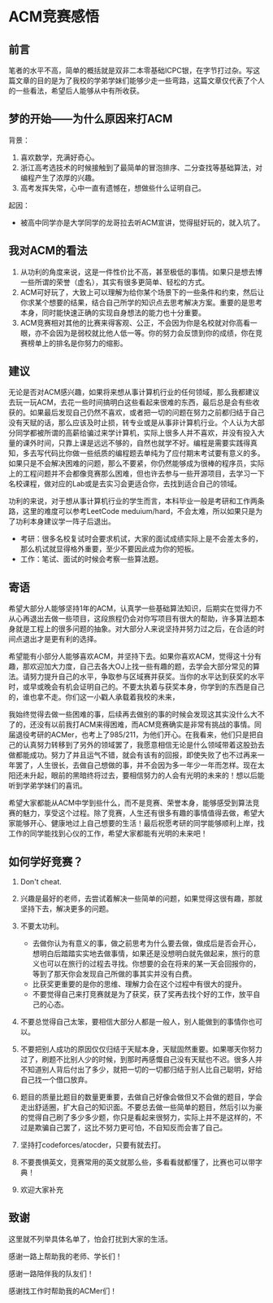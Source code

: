 # ACM竞赛感悟

## 前言

笔者的水平不高，简单的概括就是双非二本零基础ICPC银，在字节打过杂。写这篇文章的目的是为了我校的学弟学妹们能够少走一些弯路，这篇文章仅代表了个人的一些看法，希望后人能够从中有所收获。

## 梦的开始——为什么原因来打ACM

背景：

1. 喜欢数学，充满好奇心。
2. 浙江高考选技术的时候接触到了最简单的冒泡排序、二分查找等基础算法，对编程产生了浓厚的兴趣。
3. 高考发挥失常，心中一直有遗憾在，想做些什么证明自己。

起因：
- 被高中同学亦是大学同学的龙哥拉去听ACM宣讲，觉得挺好玩的，就入坑了。

## 我对ACM的看法

1. 从功利的角度来说，这是一件性价比不高，甚至极低的事情。如果只是想去博一些所谓的荣誉（虚名），其实有很多更简单、轻松的方式。
2. ACM可好玩了，大致上可以理解为给你某个场景下的一些条件和约束，然后让你求某个想要的结果，结合自己所学的知识点去思考解决方案。重要的是思考本身，同时能快速正确的实现自身想法的能力也十分重要。
3. ACM竞赛相对其他的比赛来得客观、公正，不会因为你是名校就对你高看一眼，亦不会因为是弱校就比他人低一等。你的努力会反馈到你的成绩，你在竞赛榜单上的排名是你努力的缩影。

## 建议

无论是否对ACM感兴趣，如果将来想从事计算机行业的任何领域，那么我都建议去玩一玩ACM，去花一些时间搞明白这些看起来很难的东西，最后总是会有些收获的。如果最后发现自己仍然不喜欢，或者把一切的问题在努力之前都归结于自己没有天赋的话，那么应该及时止损，转专业或是从事非计算机行业。个人认为大部分同学都被所谓的高薪给骗过来学计算机，实际上很多人并不喜欢，并没有投入大量的课外时间，只靠上课是远远不够的，自然也就学不好。编程是需要实践得真知，多去写代码比你做一些纸质的编程题去单纯为了应付期末考试要有意义的多。如果只是不会解决困难的问题，那么不要紧，你仍然能够成为很棒的程序员，实际上的工程问题并不会都像竞赛那么困难，但也许去参与一些开源项目，去学习一下名校课程，做对应的Lab或是去实习会更适合你，去找到适合自己的领域。

功利的来说，对于想从事计算机行业的学生而言，本科毕业一般是考研和工作两条路，这里的难度可以参考LeetCode meduium/hard，不会太难，所以如果只是为了功利本身建议学一阵子后退出。

- 考研：很多名校复试时会要求机试，大家的面试成绩实际上是不会差太多的，那么机试就显得格外重要，至少不要因此成为你的短板。
- 工作：笔试、面试的时候会考察一些算法题。

## 寄语

希望大部分人能够坚持1年的ACM，认真学一些基础算法知识，后期实在觉得力不从心再退出去做一些项目，这段旅程仍会对你写项目有很大的帮助，许多算法题本身就是工程上的很多问题的抽象。对大部分人来说坚持并努力过之后，在合适的时间点退出才是更有利的选择。

希望能有小部分人能够喜欢ACM，并坚持下去。如果你喜欢ACM，觉得这十分有趣，那欢迎加大力度，自己去各大OJ上找一些有趣的题，去学会大部分常见的算法。请努力提升自己的水平，争取参与区域赛并获奖。当你的水平达到获奖的水平时，或早或晚会有机会证明自己的。不要太执着与获奖本身，你学到的东西是自己的，谁也拿不走。你们这一小戳人承载着我校的未来，

我始终觉得去做一些困难的事，后续再去做别的事的时候会发现这其实没什么大不了的，还没有以前我打ACM来得困难，而ACM竞赛确实是非常有挑战的事情。同届退役考研的ACMer，也考上了985/211，为他们开心。在我看来，他们只是把自己的认真努力转移到了另外的领域罢了，我愿意相信无论是什么领域带着这股劲去做都能成功。努力了并且运气不错，就会有该有的回报，即使失败了也不过再来一年罢了，人生很长，去做自己想做的事，并不会因为多一年少一年而怎样。现在太阳还未升起，眼前的黑暗终将过去，要相信努力的人会有光明的未来的！想以后能听到学弟学妹们的喜讯。

希望大家都能从ACM中学到些什么，而不是竞赛、荣誉本身，能够感受到算法竞赛的魅力，享受这个过程。除了竞赛，人生还有很多有趣的事情值得去做，希望大家能够开心、健康地过上自己想要的生活！最后祝愿考研的同学能够顺利上岸，找工作的同学能找到心仪的工作，希望大家都能有光明的未来吧！

## 如何学好竞赛？

1. Don't cheat.

1. 兴趣是最好的老师，去尝试着解决一些简单的问题，如果觉得这很有趣，那就坚持下去，解决更多的问题。

1. 不要太功利。
   - 去做你认为有意义的事，做之前思考为什么要去做，做成后是否会开心，想明白后踏踏实实地去做事情，如果还是没想明白就先做起来，旅行的意义也可以在旅行的过程去寻找。你想要的会在将来的某一天会回报你的，等到了那天你会发现自己所做的事其实并没有白费。
   - 比获奖更重要的是你的思维、理解力会在这个过程中有很大的提升。
   - 不要觉得自己来打竞赛就是为了获奖，获了奖再去找个好的工作，放平自己的心态。

1. 不要总觉得自己太笨，要相信大部分人都是一般人，别人能做到的事情你也可以。

1. 不要把别人成功的原因仅仅归结于天赋本身，天赋固然重要。如果哪天你努力过了，刷题不比别人少的时候，到那时再感慨自己没有天赋也不迟。很多人并不知道别人背后付出了多少，就把一切的一切都归结于别人比自己聪明，好给自己找一个借口放弃。

1. 题目的质量比题目的数量更重要，去做自己好像会做但又不会做的题目，学会走出舒适圈，扩大自己的知识面。不要总去做一些简单的题目，然后引以为豪的觉得自己刷了多少多少题，你只是看起来很努力，实际上并不是这样的，不过是欺骗自己罢了，这比不努力更可怕，不自知反而会害了自己。

1. 坚持打codeforces/atocder，只要有就去打。

1. 不要畏惧英文，竞赛常用的英文就那么些，多看看就都懂了，比赛也可以带字典！

1. 欢迎大家补充

## 致谢

这里就不列举具体名单了，怕会打扰到大家的生活。

感谢一路上帮助我的老师、学长们！

感谢一路陪伴我的队友们！

感谢找工作时帮助我的ACMer们！